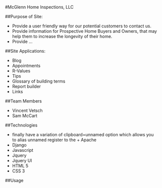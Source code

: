 #McGlenn Home Inspections, LLC

##Purpose of Site:
- Provide a user friendly way for our potential customers to contact us.
- Provide information for Prospective Home Buyers and Owners, that may help them to increase the longevity of their home.
- Provide ...

##Site Applications:
- Blog
- Appointments
- R-Values
- Tips
- Glossary of building terms
- Report builder
- Links

##Team Members
- Vincent Vetsch
- Sam McCart

##Technologies
- finally have a variation of clipboard=unnamed option which allows you to alias unnamed register to the + Apache
- Django
- Javascript
- Jquery
- Jquery UI
- HTML 5
- CSS 3

##Usage
